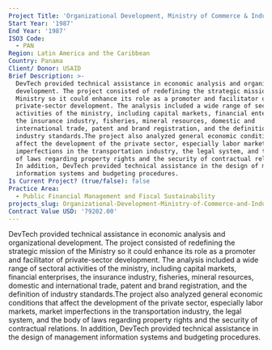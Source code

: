 ```yaml
---
Project Title: 'Organizational Development, Ministry of Commerce & Industry'
Start Year: '1987'
End Year: '1987'
ISO3 Code:
  - PAN
Region: Latin America and the Caribbean
Country: Panama
Client/ Donor: USAID
Brief Description: >-
  DevTech provided technical assistance in economic analysis and organizational
  development. The project consisted of redefining the strategic mission of the
  Ministry so it could enhance its role as a promoter and facilitator of
  private-sector development. The analysis included a wide range of sectoral
  activities of the ministry, including capital markets, financial enterprises,
  the insurance industry, fisheries, mineral resources, domestic and
  international trade, patent and brand registration, and the definition of
  industry standards.The project also analyzed general economic conditions that
  affect the development of the private sector, especially labor markets, market
  imperfections in the transportation industry, the legal system, and the body
  of laws regarding property rights and the security of contractual relations.
  In addition, DevTech provided technical assistance in the design of management
  information systems and budgeting procedures.
Is Current Project? (true/false): false
Practice Area:
  - Public Financial Management and Fiscal Sustainability
projects_slug: Organizational-Development-Ministry-of-Commerce-and-Industry
Contract Value USD: '79202.00'
---
```

DevTech provided technical assistance in economic analysis and organizational development. The project consisted of redefining the strategic mission of the Ministry so it could enhance its role as a promoter and facilitator of private-sector development. The analysis included a wide range of sectoral activities of the ministry, including capital markets, financial enterprises, the insurance industry, fisheries, mineral resources, domestic and international trade, patent and brand registration, and the definition of industry standards.The project also analyzed general economic conditions that affect the development of the private sector, especially labor markets, market imperfections in the transportation industry, the legal system, and the body of laws regarding property rights and the security of contractual relations. In addition, DevTech provided technical assistance in the design of management information systems and budgeting procedures.